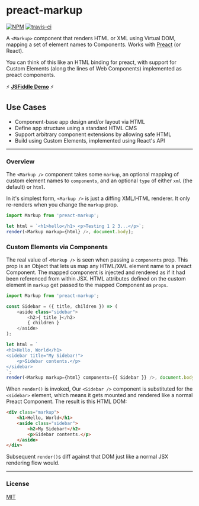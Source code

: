 # preact-markup

[![NPM](http://img.shields.io/npm/v/preact-markup.svg)](https://www.npmjs.com/package/preact-markup)
[![travis-ci](https://travis-ci.org/developit/preact-markup.svg)](https://travis-ci.org/developit/preact-markup)

A `<Markup>` component that renders HTML or XML using Virtual DOM, mapping a set of element names to Components. Works with [Preact] (or React).

You can think of this like an HTML binding for preact, with support for Custom Elements (along the lines of Web Components) implemented as preact components.


:zap: **[JSFiddle Demo](https://jsfiddle.net/developit/narb8qmo/)** :zap:


## Use Cases

- Component-base app design and/or layout via HTML
- Define app structure using a standard HTML CMS
- Support arbitrary component extensions by allowing safe HTML
- Build using Custom Elements, implemented using React's API


---


### Overview

The `<Markup />` component takes some `markup`, an optional mapping of custom element names to `components`, and an optional `type` of either `xml` (the default) or `html`.

In it's simplest form, `<Markup />` is just a diffing XML/HTML renderer. It only re-renders when you change the `markup` prop.

```js
import Markup from 'preact-markup';

let html = `<h1>hello</h1> <p>Testing 1 2 3...</p>`;
render(<Markup markup={html} />, document.body);
```


### Custom Elements via Components

The real value of `<Markup />` is seen when passing a `components` prop. This prop is an Object that lets us map any HTML/XML element name to a preact Component. The mapped component is injected and rendered as if it had been referenced from within JSX. HTML attributes defined on the custom element in `markup` get passed to the mapped Component as `props`.

```js
import Markup from 'preact-markup';

const Sidebar = ({ title, children }) => (
	<aside class="sidebar">
		<h2>{ title }</h2>
		{ children }
	</aside>
);

let html = `
<h1>Hello, World</h1>
<sidebar title="My Sidebar!">
	<p>Sidebar contents.</p>
</sidebar>
`;
render(<Markup markup={html} components={{ Sidebar }} />, document.body);
```

When `render()` is invoked, Our `<Sidebar />` component is substituted for the `<sidebar>` element, which means it gets mounted and rendered like a normal Preact Component.  The result is this HTML DOM:

```html
<div class="markup">
	<h1>Hello, World</h1>
	<aside class="sidebar">
		<h2>My Sidebar!</h2>
		<p>Sidebar contents.</p>
	</aside>
</div>
```

Subsequent `render()`s diff against that DOM just like a normal JSX rendering flow would.


---


### License

[MIT]


[Preact]: https://github.com/developit/preact
[MIT]: http://choosealicense.com/licenses/mit/
